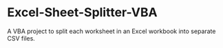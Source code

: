 # Excel-Sheet-Splitter-VBA
A VBA project to split each worksheet in an Excel workbook into separate CSV files.
